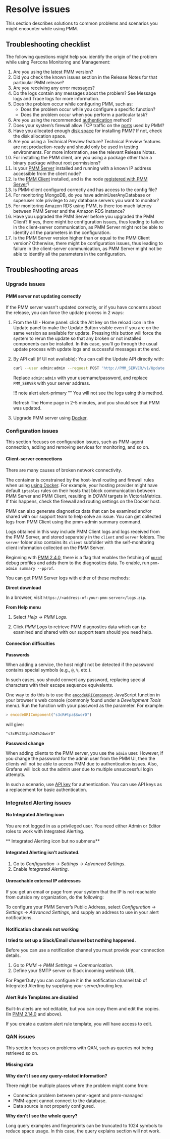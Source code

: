 # Resolve issues

This section describes solutions to common problems and scenarios you might encounter while using PMM.


## Troubleshooting checklist

The following questions might help you identify the origin of the problem while using Percona Monitoring and Management:

1. Are you using the latest PMM version?
2. Did you check the known issues section in the Release Notes for that particular PMM release?
3. Are you receiving any error messages?
4. Do the logs contain any messages about the problem? See Message logs and Trace logs for more information.
5. Does the problem occur while configuring PMM, such as:
     - Does the problem occur while you configure a specific function?
     - Does the problem occur when you perform a particular task?
6. Are you using the recommended [authentication](../details/api.md#authenticate) method?
7. Does your system’s firewall allow TCP traffic on the [ports](../setting-up/server/network.md#ports) used by PMM?
8. Have you allocated enough [disk space](https://www.percona.com/blog/2017/05/04/how-much-disk-space-should-i-allocate-for-percona-monitoring-and-management/) for installing PMM? If not, check the disk allocation space.
9. Are you using a Technical Preview feature? Technical Preview features are not production-ready and should only be used in testing environments. For more information, see the relevant Release Notes.
10. For installing the PMM client, are you using a package other than a binary package without root permissions?
11. Is your [PMM Server](../setting-up/server/index.md) installed and running with a known IP address accessible from the client node?
12. Is the [PMM Client](../setting-up/client/index.md) installed, and is the node [registered with PMM Server](../setting-up/client/index.md#register)?
13. Is PMM-client configured correctly and has access to the config file?
14. For monitoring MongoDB, do you have adminUserAnyDatabase or superuser role privilege to any database servers you want to monitor?
15. For monitoring Amazon RDS using PMM, is there too much latency between PMM Server and the Amazon RDS instance?
16. Have you upgraded the PMM Server before you upgraded the PMM Client? If yes, there might be configuration issues, thus leading to failure in the client-server communication, as PMM Server might not be able to identify all the parameters in the configuration.
17. Is the PMM Server version higher than or equal to the PMM Client version? Otherwise, there might be configuration issues, thus leading to failure in the client-server communication, as PMM Server might not be able to identify all the parameters in the configuration.

## Troubleshooting areas

### Upgrade issues

#### PMM server not updating correctly


If the PMM server wasn't updated correctly, or if you have concerns about the release, you can force the update process in 2 ways:

1. From the UI - Home panel: click the Alt key on the reload icon in the Update panel to make the Update Button visible even if you are on the same version as available for update. Pressing this button will force the system to rerun the update so that any broken or not installed components can be installed. In this case, you'll go through the usual update process with update logs and successful messages at the end.

2. By API call (if UI not available): You can call the Update API directly with:

    ```sh
    curl --user admin:admin --request POST 'http://PMM_SERVER/v1/Updates/Start'
    ```

    Replace `admin:admin` with your username/password, and replace `PMM_SERVER` with your server address.

    !!! note alert alert-primary ""
        You will not see the logs using this method.

    Refresh The Home page in 2-5 minutes, and you should see that PMM was updated.

3. Upgrade PMM server using [Docker](../setting-up/server/docker.md#upgrade).

### Configuration issues

This section focuses on configuration issues, such as PMM-agent connection, adding and removing services for monitoring, and so on.

#### Client-server connections

There are many causes of broken network connectivity.

The container is constrained by the host-level routing and firewall rules when using [using Docker](../setting-up/server/docker.md). For example, your hosting provider might have default `iptables` rules on their hosts that block communication between PMM Server and PMM Client, resulting in *DOWN* targets in VictoriaMetrics. If this happens, check the firewall and routing settings on the Docker host.

PMM can also generate diagnostics data that can be examined and/or shared with our support team to help solve an issue. You can get collected logs from PMM Client using the pmm-admin summary command.

Logs obtained in this way include PMM Client logs and logs received from the PMM Server, and stored separately in the `client` and `server` folders. The `server` folder also contains its `client` subfolder with the self-monitoring client information collected on the PMM Server.

Beginning with [PMM 2.4.0](../release-notes/2.4.0.md), there is a flag that enables the fetching of [`pprof`](https://github.com/google/pprof) debug profiles and adds them to the diagnostics data. To enable, run `pmm-admin summary --pprof`.

You can get PMM Server logs with either of these methods:

**Direct download**

In a browser, visit `https://<address-of-your-pmm-server>/logs.zip`.

**From Help menu**

1. Select <i class="uil uil-question-circle"></i> *Help* → <i class="uil uil-download-alt"></i> *PMM Logs*.

2. Click *PMM Logs* to retrieve PMM diagnostics data which can be examined and shared with our support team should you need help.

#### Connection difficulties

**Passwords**

When adding a service, the host might not be detected if the password contains special symbols (e.g., `@`, `%`, etc.).

In such cases, you should convert any password, replacing special characters with their escape sequence equivalents.

One way to do this is to use the [`encodeURIComponent`](https://developer.mozilla.org/en-US/docs/Web/JavaScript/Reference/Global_Objects/encodeURIComponent) JavaScript function in your browser's web console (commonly found under a *Development Tools* menu). Run the function with your password as the parameter. For example:

```js
> encodeURIComponent("s3cR#tpa$$worD")
```

will give:

```txt
"s3cR%23tpa%24%24worD"
```

**Password change**

When adding clients to the PMM server, you use the `admin` user. However, if you change the password for the admin user from the PMM UI, then the clients will not be able to access PMM due to authentication issues. Also, Grafana will lock out the admin user due to multiple unsuccessful login attempts.

In such a scenario, use [API key](../../details/api.md#api-keys-and-authentication) for authentication. You can use API keys as a replacement for basic authentication.

### Integrated Alerting issues

#### No <i class="uil uil-bell"></i> Integrated Alerting icon

You are not logged in as a privileged user. You need either Admin or Editor roles to work with Integrated Alerting.

** <i class="uil uil-bell"></i> Integrated Alerting icon but no submenu**

#### Integrated Alerting isn't activated.

1. Go to <i class="uil uil-cog"></i> *Configuration* → <i class="uil uil-setting"></i> *Settings* → *Advanced Settings*.
2. Enable *Integrated Alerting*.

#### Unreachable external IP addresses

If you get an email or page from your system that the IP is not reachable from outside my organization, do the following:

To configure your PMM Server’s Public Address, select <i class="uil uil-cog"></i> *Configuration* → <i class="uil uil-setting"></i> *Settings* → *Advanced Settings*, and supply an address to use in your alert notifications.


#### Notification channels not working

**I tried to set up a Slack/Email channel but nothing happened.**

Before you can use a notification channel you must provide your connection details.

1. Go to *PMM* → *PMM Settings* → *Communication*.
2. Define your SMTP server or Slack incoming webhook URL.

For PagerDuty you can configure it in the notification channel tab of Integrated Alerting by supplying your server/routing key.


#### Alert Rule Templates are disabled

Built-In alerts are not editable, but you can copy them and edit the copies. (In [PMM 2.14.0](../release-notes/2.14.0.md) and above).

If you create a custom alert rule template, you will have access to edit.


### QAN issues

This section focuses on problems with QAN, such as queries not being retrieved so on.

#### Missing data

**Why don't I see any query-related information?**

There might be multiple places where the problem might come from:

- Connection problem between pmm-agent and pmm-managed
- PMM-agent cannot connect to the database.
- Data source is not properly configured.


**Why don't I see the whole query?**

Long query examples and fingerprints can be truncated to 1024 symbols to reduce space usage. In this case, the query explains section will not work.


